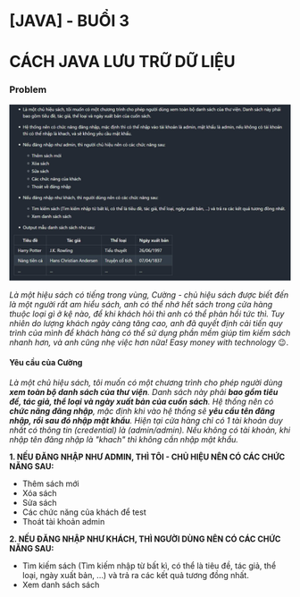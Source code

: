 # [JAVA] - BUỔI 3

# CÁCH JAVA LƯU TRỮ DỮ LIỆU

### Problem

![Problem](PROBLEM.jpg)

*Là một hiệu sách có tiếng trong vùng, Cường - chủ hiệu sách được biết đến là một người rất am hiểu sách, anh có thể nhớ hết sách trong cửa hàng thuộc loại gì ở kệ nào, để khi khách hỏi thì anh có thể phản hồi tức thì. Tuy nhiên do lượng khách ngày càng tăng cao, anh đã quyết định cải tiến quy trình của mình để khách hàng có thể sử dụng phần mềm giúp tìm kiếm sách nhanh hơn, và anh cũng nhẹ việc hơn nữa! Easy money with technology* 😉.

#### Yêu cầu của Cường

*Là một chủ hiệu sách, tôi muốn có một chương trình cho phép người dùng **xem toàn bộ danh sách của thư viện**. Danh sách này phải **bao gồm tiêu đề, tác giả, thể loại và ngày xuất bản của cuốn sách**.
Hệ thống nên có **chức năng đăng nhập**, mặc định khi vào hệ thống sẽ **yêu cầu tên đăng nhập, rồi sau đó nhập mật khẩu**. Hiện tại cửa hàng chỉ có 1 tài khoản duy nhất có thông tin (credential) là (admin/admin). Nếu không có tài khoản, khi nhập tên đăng nhập là "khach" thì không cần nhập mật khẩu.*

**1. NẾU ĐĂNG NHẬP NHƯ ADMIN, THÌ TÔI - CHỦ HIỆU NÊN CÓ CÁC CHỨC NĂNG SAU:**

- Thêm sách mới
- Xóa sách
- Sửa sách
- Các chức năng của khách để test
- Thoát tài khoản admin

**2. NẾU ĐĂNG NHẬP NHƯ KHÁCH, THÌ NGƯỜI DÙNG NÊN CÓ CÁC CHỨC NĂNG SAU:**

- Tìm kiếm sách (Tìm kiếm nhập từ bất kì, có thể là tiêu đề, tác giả, thể loại, ngày xuất bản, ...) và trả ra các kết quả tương đồng nhất.
- Xem danh sách sách
